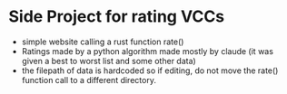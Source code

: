 # Side Project for rating VCCs

- simple website calling a rust function rate()
- Ratings made by a python algorithm made mostly by claude (it was given a best to worst list and some other data)
- the filepath of data is hardcoded so if editing, do not move the rate() function call to a different directory.
